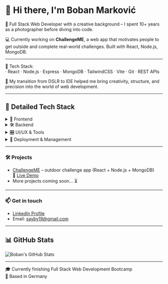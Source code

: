 # 👋 Hi there, I'm Boban Marković

🎯 Full Stack Web Developer with a creative background – I spent 10+ years as a photographer before diving into code.

💻 Currently working on **ChallengeME**, a web app that motivates people to get outside and complete real-world challenges. Built with React, Node.js, MongoDB.

---

🔧 Tech Stack:  
· React · Node.js · Express · MongoDB · TailwindCSS · Vite · Git · REST APIs

🚀 My transition from DSLR to IDE helped me bring creativity, structure, and precision into the world of web development.

---

## 🧰 Detailed Tech Stack

<details>
### <summary>🎨 Frontend</summary>
  
- HTML5, CSS3, JavaScript (ES6+), TypeScript
- React, React Router
- Tailwind CSS
- Vite
  
</details>

<details>
###  <summary>🛠️ Backend</summary>
  
- Node.js, Express.js
- JWT Authentication
- MongoDB, MySQL, PostgreSQL
- Postaman, Insomnia
- RestAPI
</details>

<details>
###  <summary> 🎛️ UI/UX & Tools</summary>
  
- Tailwind CSS, DaisyUI
- Figma, Excalidraw, Photoshop, Illustrator
  
</details>

<details>
### <summary>🚀 Deployment & Management</summary>
  
- GitHub Pages, Netlify, Render
- Git
- Trello
  
</details>

---

### 🛠️ Projects
- [ChallengeME](https://github.com/MarkovicBob/challengeme) – outdoor challenge app (React + Node.js + MongoDB)  
  🔗 [Live Demo](https://challengemerpb.netlify.app/)
- More projects coming soon... ⏳

---

### 📫 Get in touch
- [LinkedIn Profile](https://www.linkedin.com/in/boban-markovic-b820b415a)  
- Email: sayby19@gmail.com

---

## 📊 GitHub Stats

![Boban's GitHub Stats](https://github-readme-stats.vercel.app/api/top-langs/?username=MarkovicBob&layout=compact&theme=tokyonight&hide_border=true)


---

🎓 Currently finishing Full Stack Web Development Bootcamp  
📍 Based in Germany
